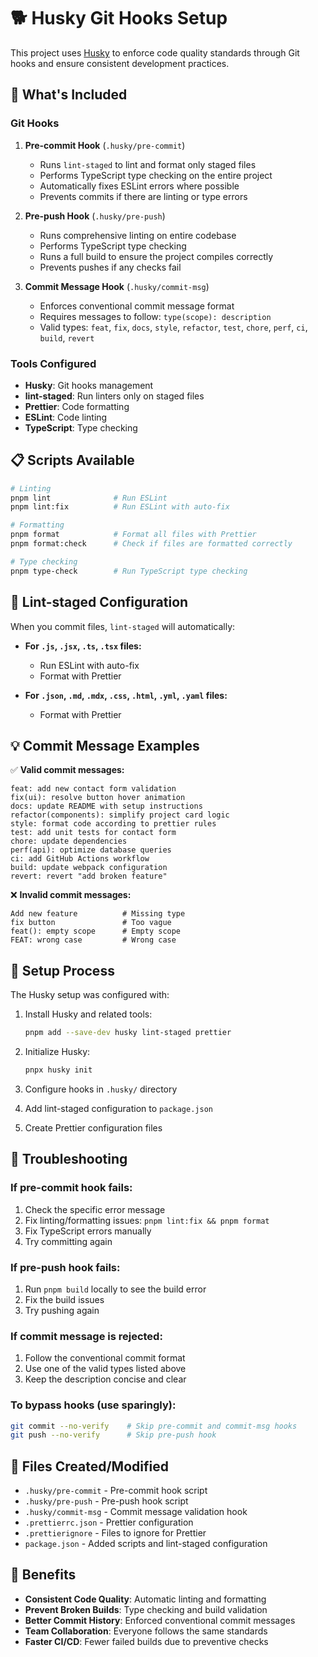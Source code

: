 # 🐕 Husky Git Hooks Setup

This project uses [Husky](https://typicode.github.io/husky/) to enforce code quality standards through Git hooks and ensure consistent development practices.

## 🚀 What's Included

### Git Hooks

1. **Pre-commit Hook** (`.husky/pre-commit`)
   - Runs `lint-staged` to lint and format only staged files
   - Performs TypeScript type checking on the entire project
   - Automatically fixes ESLint errors where possible
   - Prevents commits if there are linting or type errors

2. **Pre-push Hook** (`.husky/pre-push`)
   - Runs comprehensive linting on entire codebase
   - Performs TypeScript type checking
   - Runs a full build to ensure the project compiles correctly
   - Prevents pushes if any checks fail

3. **Commit Message Hook** (`.husky/commit-msg`)
   - Enforces conventional commit message format
   - Requires messages to follow: `type(scope): description`
   - Valid types: `feat`, `fix`, `docs`, `style`, `refactor`, `test`, `chore`, `perf`, `ci`, `build`, `revert`

### Tools Configured

- **Husky**: Git hooks management
- **lint-staged**: Run linters only on staged files
- **Prettier**: Code formatting
- **ESLint**: Code linting
- **TypeScript**: Type checking

## 📋 Scripts Available

```bash
# Linting
pnpm lint              # Run ESLint
pnpm lint:fix          # Run ESLint with auto-fix

# Formatting
pnpm format            # Format all files with Prettier
pnpm format:check      # Check if files are formatted correctly

# Type checking
pnpm type-check        # Run TypeScript type checking
```

## 🎯 Lint-staged Configuration

When you commit files, `lint-staged` will automatically:

- **For `.js`, `.jsx`, `.ts`, `.tsx` files:**
  - Run ESLint with auto-fix
  - Format with Prettier

- **For `.json`, `.md`, `.mdx`, `.css`, `.html`, `.yml`, `.yaml` files:**
  - Format with Prettier

## 💡 Commit Message Examples

✅ **Valid commit messages:**

```
feat: add new contact form validation
fix(ui): resolve button hover animation
docs: update README with setup instructions
refactor(components): simplify project card logic
style: format code according to prettier rules
test: add unit tests for contact form
chore: update dependencies
perf(api): optimize database queries
ci: add GitHub Actions workflow
build: update webpack configuration
revert: revert "add broken feature"
```

❌ **Invalid commit messages:**

```
Add new feature          # Missing type
fix button               # Too vague
feat(): empty scope      # Empty scope
FEAT: wrong case         # Wrong case
```

## 🔧 Setup Process

The Husky setup was configured with:

1. Install Husky and related tools:

   ```bash
   pnpm add --save-dev husky lint-staged prettier
   ```

2. Initialize Husky:

   ```bash
   pnpx husky init
   ```

3. Configure hooks in `.husky/` directory
4. Add lint-staged configuration to `package.json`
5. Create Prettier configuration files

## 🚨 Troubleshooting

### If pre-commit hook fails:

1. Check the specific error message
2. Fix linting/formatting issues: `pnpm lint:fix && pnpm format`
3. Fix TypeScript errors manually
4. Try committing again

### If pre-push hook fails:

1. Run `pnpm build` locally to see the build error
2. Fix the build issues
3. Try pushing again

### If commit message is rejected:

1. Follow the conventional commit format
2. Use one of the valid types listed above
3. Keep the description concise and clear

### To bypass hooks (use sparingly):

```bash
git commit --no-verify    # Skip pre-commit and commit-msg hooks
git push --no-verify      # Skip pre-push hook
```

## 📁 Files Created/Modified

- `.husky/pre-commit` - Pre-commit hook script
- `.husky/pre-push` - Pre-push hook script
- `.husky/commit-msg` - Commit message validation hook
- `.prettierrc.json` - Prettier configuration
- `.prettierignore` - Files to ignore for Prettier
- `package.json` - Added scripts and lint-staged configuration

## 🎉 Benefits

- **Consistent Code Quality**: Automatic linting and formatting
- **Prevent Broken Builds**: Type checking and build validation
- **Better Commit History**: Enforced conventional commit messages
- **Team Collaboration**: Everyone follows the same standards
- **Faster CI/CD**: Fewer failed builds due to preventive checks
